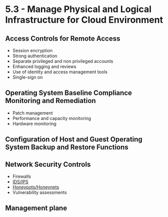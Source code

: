 # 5.3 - Manage Physical and Logical Infrastructure for Cloud Environment

## Access Controls for Remote Access

- Session encryption
- Strong authentication
- Separate privileged and non privileged accounts
- Enhanced logging and reviews
- Use of identity and access management tools
- Single-sign on

## Operating System Baseline Compliance Monitoring and Remediation

- Patch management
- Performance and capacity monitoring
- Hardware monitoring

## Configuration of Host and Guest Operating System Backup and Restore Functions

## Network Security Controls

- Firewalls
- [IDS/IPS](../../definitions/I.md#intrusion-detection-system-ids)
- [Honeypots/Honeynets](../../definitions/H.md#honeypot)
- Vulnerability assessments

## Management plane
